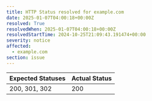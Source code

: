 ```yaml
---
title: HTTP Status resolved for example.com
date: 2025-01-07T04:00:18+00:00Z
resolved: True
resolvedWhen: 2025-01-07T04:00:18+00:00Z
resolvedStartTime: 2024-10-25T21:09:43.191474+00:00
severity: notice
affected:
  - example.com
section: issue
---
```


| Expected Statuses | Actual Status  |
|-------------------|----------------|
| 200, 301, 302 | 200 |
